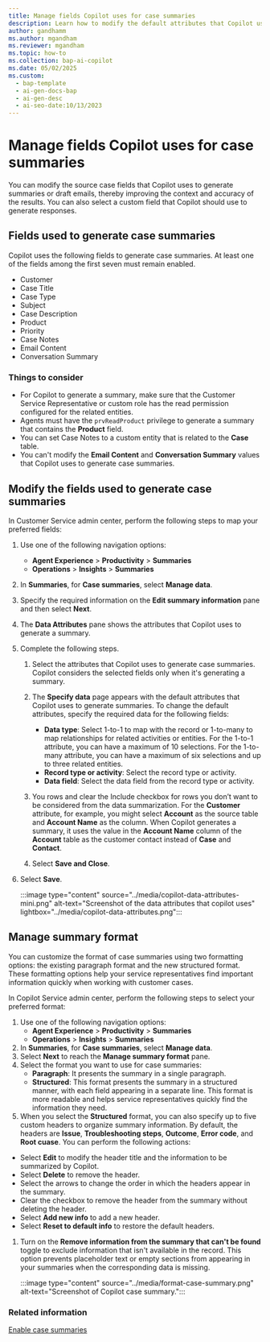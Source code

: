 ```yaml
---
title: Manage fields Copilot uses for case summaries
description: Learn how to modify the default attributes that Copilot uses to generate more accurate summaries. 
author: gandhamm 
ms.author: mgandham 
ms.reviewer: mgandham
ms.topic: how-to 
ms.collection: bap-ai-copilot
ms.date: 05/02/2025
ms.custom:
  - bap-template
  - ai-gen-docs-bap
  - ai-gen-desc
  - ai-seo-date:10/13/2023
---
```


# Manage fields Copilot uses for case summaries 

You can modify the source case fields that Copilot uses to generate summaries or draft emails, thereby improving the context and accuracy of the results. You can also select a custom field that Copilot should use to generate responses.

## Fields used to generate case summaries

Copilot uses the following fields to generate case summaries. At least one of the fields among the first seven must remain enabled.

- Customer
- Case Title
- Case Type
- Subject
- Case Description
- Product
- Priority
- Case Notes
- Email Content
- Conversation Summary

### Things to consider

- For Copilot to generate a summary, make sure that the Customer Service Representative or custom role has the read permission configured for the related entities.
- Agents must have the `prvReadProduct` privilege to generate a summary that contains the **Product** field.
- You can set Case Notes to a custom entity that is related to the **Case** table.
- You can't modify the **Email Content**  and **Conversation Summary** values that Copilot uses to generate case summaries. 

## Modify the fields used to generate case summaries

In Customer Service admin center, perform the following steps to map your preferred fields:

1. Use one of the following navigation options:
    - **Agent Experience** > **Productivity** > **Summaries**
    - **Operations** > **Insights** > **Summaries**
1. In **Summaries**, for **Case summaries**, select **Manage data**. 
1. Specify the required information on the **Edit summary information** pane and then select **Next**.
1. The **Data Attributes** pane shows the attributes that Copilot uses to generate a summary.
1. Complete the following steps.
    1. Select the attributes that Copilot uses to generate case summaries. Copilot considers the selected fields only when it's generating a summary.  
    1. The **Specify data** page appears with the default attributes that Copilot uses to generate summaries. To change the default attributes, specify the required data for the following fields:
    
       - **Data type**: Select 1-to-1 to map with the record or 1-to-many to map relationships for related activities or entities. For the 1-to-1 attribute, you can have a maximum of 10 selections. For the 1-to-many attribute, you can have a maximum of six selections and up to three related entities.
       - **Record type or activity**: Select the record type or activity. 
       - **Data field**: Select the data field from the record type or activity.
   1. You  rows and clear the Include checkbox for rows you don’t want to be considered from the data summarization.
  For the **Customer** attribute, for example, you might select **Account** as the source table and **Account Name** as the column. When Copilot generates a summary, it uses the value in the **Account Name** column of the **Account** table as the customer contact instead of **Case** and **Contact**.
   1.  Select **Save and Close**.
1. Select **Save**.
 
   :::image type="content" source="../media/copilot-data-attributes-mini.png" alt-text="Screenshot of the data attributes that copilot uses" lightbox="../media/copilot-data-attributes.png":::

## Manage summary format

You can customize the format of case summaries using two formatting options: the existing paragraph format and the new structured format. These formatting options help your service representatives find important information quickly when working with customer cases.

In Copilot Service admin center, perform the following steps to select your preferred format:

1. Use one of the following navigation options:
    - **Agent Experience** > **Productivity** > **Summaries**
    - **Operations** > **Insights** > **Summaries**
1. In **Summaries**, for **Case summaries**, select **Manage data**. 
1. Select **Next** to reach the **Manage summary format** pane.
1. Select the format you want to use for case summaries:
   - **Paragraph**: It presents the summary in a single paragraph.
   - **Structured**: This format presents the summary in a structured manner, with each field appearing in a separate line. This format is more readable and helps service representatives quickly find the information they need.
1. When you select the **Structured** format, you can also specify up to five custom headers to organize summary information. By default, the headers are **Issue**, **Troubleshooting steps**, **Outcome**, **Error code**, and **Root cuase**. You can perform the following actions:

 - Select **Edit** to modify the header title and the information to be summarized by Copilot.
 - Select **Delete** to remove the header.
 - Select the arrows to change the order in which the headers appear in the summary.
 - Clear the checkbox to remove the header from the summary without deleting the header.
 - Select **Add new info** to add a new header. 
 - Select **Reset to default info** to restore the default headers.

1. Turn on the **Remove information from the summary that can't be found** toggle to exclude information that isn't available in the record. This option prevents placeholder text or empty sections from appearing in your summaries when the corresponding data is missing.



   :::image type="content" source="../media/format-case-summary.png" alt-text="Screenshot of Copilot case summary.":::

### Related information

[Enable case summaries](copilot-enable-summary.md#enable-case-summaries)  